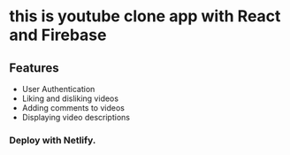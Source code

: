 # this is youtube clone app with React and Firebase 

## Features
- User Authentication
- Liking and disliking videos
- Adding comments to videos
- Displaying video descriptions

### Deploy with Netlify.

